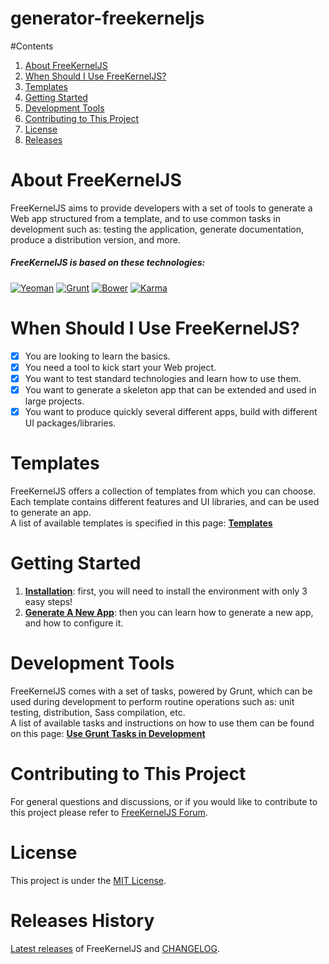 # generator-freekerneljs

#Contents
1. [About FreeKernelJS](#about)
2. [When Should I Use FreeKernelJS?](#use)
3. [Templates](#templates)
4. [Getting Started](#getting-started)
5. [Development Tools](#development)
6. [Contributing to This Project](#contribute)
7. [License](#license)
8. [Releases](#releases)

# <a name="about"></a> About FreeKernelJS
FreeKernelJS aims to provide developers with a set of tools to generate a Web app structured from a template, and to use common tasks in development such as: testing the application, generate documentation, produce a distribution version, and more.

##### FreeKernelJS is based on these technologies:
[![Yeoman](http://pixel-cookers.github.io/built-with-badges/yeoman/yeoman-short.png)](http://yeoman.io/)
[![Grunt](http://pixel-cookers.github.io/built-with-badges/grunt/grunt-short.png)](http://gruntjs.com/)
[![Bower](http://pixel-cookers.github.io/built-with-badges/bower/bower-short.png)](http://bower.io/)
[![Karma](http://pixel-cookers.github.io/built-with-badges/karma/karma-short.png)](https://karma-runner.github.io)

# <a name="use"></a> When Should I Use FreeKernelJS?
- [x] You are looking to learn the basics.
- [x] You need a tool to kick start your Web project.
- [x] You want to test standard technologies and learn how to use them.
- [x] You want to generate a skeleton app that can be extended and used in large projects.
- [x] You want to produce quickly several different apps, build with different UI packages/libraries.

# <a name="templates"></a> Templates
FreeKernelJS offers a collection of templates from which you can choose.  
Each template contains different features and UI libraries, and can be used to generate an app.  
A list of available templates is specified in this page: **[Templates](https://github.com/FreeKernelJS/generator-freekerneljs/wiki/templates)**

# <a name="getting-started"></a> Getting Started
1. **[Installation](https://github.com/FreeKernelJS/generator-freekerneljs/wiki/installation)**: first, you will need to install the environment with only 3 easy steps!
2. **[Generate A New App](https://github.com/FreeKernelJS/generator-freekerneljs/wiki/generate-app)**: then you can learn how to generate a new app, and how to configure it. 

# <a name="development"></a> Development Tools
FreeKernelJS comes with a set of tasks, powered by Grunt, which can be used during development to perform routine operations such as: unit testing, distribution, Sass compilation, etc.  
A list of available tasks and instructions on how to use them can be found on this page: **[Use Grunt Tasks in Development](https://github.com/FreeKernelJS/generator-freekerneljs/wiki/grunt-tasks)**

# <a name="contribute"></a> Contributing to This Project
For general questions and discussions, or if you would like to contribute to this project please refer to [FreeKernelJS Forum](http://www.forum.freekerneljs.org/).

# <a name="license"></a> License
This project is under the [MIT License](https://github.com/FreeKernelJS/generator-freekerneljs/blob/master/LICENSE).

# <a name="releases"></a> Releases History
[Latest releases](https://github.com/FreeKernelJS/generator-freekerneljs/releases) of FreeKernelJS and [CHANGELOG](CHANGELOG.md).
